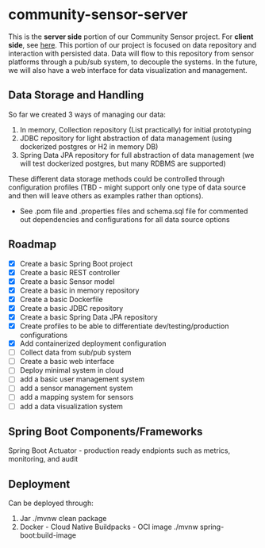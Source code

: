# community-sensor-server
This is the **server side** portion of our Community Sensor project. For **client side**, see [here](https://github.com/GrayOrion/EnviroSensor).
This portion of our project is focused on data repository and interaction with persisted data. 
Data will flow to this repository from sensor platforms through a pub/sub system, to decouple the systems. 
In the future, we will also have a web interface for data visualization and management.

## Data Storage and Handling
So far we created 3 ways of managing our data:
1. In memory, Collection repository (List<Sensor> practically) for initial prototyping
2. JDBC repository for light abstraction of data management (using dockerized postgres or H2 in memory DB)
3. Spring Data JPA repository for full abstraction of data management (we will test dockerized postgres, but many RDBMS are supported)

These different data storage methods could be controlled through configuration profiles (TBD - might support only one type of data source and then will leave others as examples rather than options).

* See .pom file and .properties files and schema.sql file for commented out dependencies and configurations for all data source options


## Roadmap
* [X] Create a basic Spring Boot project
* [X] Create a basic REST controller
* [X] Create a basic Sensor model
* [X] Create a basic in memory repository
* [X] Create a basic Dockerfile
* [X] Create a basic JDBC repository
* [X] Create a basic Spring Data JPA repository
* [X] Create profiles to be able to differentiate dev/testing/production configurations
* [X] Add containerized deployment configuration
* [ ] Collect data from sub/pub system
* [ ] Create a basic web interface
* [ ] Deploy minimal system in cloud
* [ ] add a basic user management system
* [ ] add a sensor management system
* [ ] add a mapping system for sensors
* [ ] add a data visualization system

## Spring Boot Components/Frameworks

Spring Boot Actuator - production ready endpionts such as metrics, monitoring, and audit


## Deployment
Can be deployed through:
1. Jar 
   ./mvnw clean package
2. Docker - Cloud Native Buildpacks - OCI image
   ./mvnw spring-boot:build-image
      
